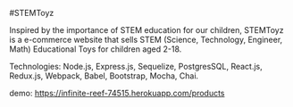 #STEMToyz


Inspired by the importance of STEM education for our children, STEMToyz is a e-commerce website that sells STEM (Science, Technology, Engineer, Math) Educational Toys for children aged 2-18.

Technologies: Node.js, Express.js, Sequelize, PostgresSQL, React.js, Redux.js, Webpack, Babel, Bootstrap, Mocha, Chai.

demo: https://infinite-reef-74515.herokuapp.com/products



